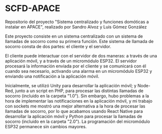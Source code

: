 # SCFD-APACE
Repositorio del proyecto "Sistema centralizado y funciones domóticas a instalar en APACE", realizado por Sandro Alvoz y Luis Gómez González

Este proyecto consiste en un sistema centralizado con un sistema de llamadas de socorro como su primera función. Este sistema de llamada de socorro consta de dos partes: el cliente y el servidor.

El cliente puede interactuar con el servidor de dos maneras: a través de una aplicación móvil, y a través de un micromódulo ESP32. El servidor procesará la información enviada por el cliente y se comunicará con él
cuando sea necesario, activando una alarma en un micromódulo ESP32 y enviando una notificación a la aplicación móvil.

Inicialmente, se utilizó Unity para desarrollar la aplicación móvil; y Node-Red, junto a un script en PHP, para procesar las distintas llamadas de socorro (incluido en la carpeta "1.0"). Sin embargo, hubo problemas a la hora de implementar las
notificaciones en la aplicación móvil, y mi trabajo con sockets me mostró una mejor alternativa a la hora de procesar las llamadas de socorro, por lo que acabamos usando React Native para desarrollar la aplicación
móvil y Python para procesar la llamadas de socorro (incluido en la carpeta "2.0"). La programación del micromódulo ESP32 permanece sin cambios mayores.
